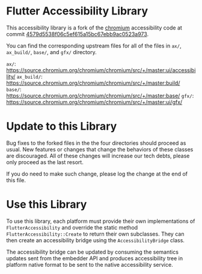 Flutter Accessibility Library
==============

This accessibility library is a fork of the [chromium](https://www.chromium.org) accessibility code at commit
[4579d5538f06c5ef615a15bc67ebb9ac0523a973](https://chromium.googlesource.com/chromium/src/+/4579d5538f06c5ef615a15bc67ebb9ac0523a973).

You can find the corresponding upstream files for all of the files in
`ax/`, `ax_build/`, `base/`, and `gfx/` directory.

`ax/`: https://source.chromium.org/chromium/chromium/src/+/master:ui/accessibility/
`ax_build/`: https://source.chromium.org/chromium/chromium/src/+/master:build/
`base/`: https://source.chromium.org/chromium/chromium/src/+/master:base/
`gfx/`: https://source.chromium.org/chromium/chromium/src/+/master:ui/gfx/

Update to this Library
==============
Bug fixes to the forked files in the the four directories should proceed as usual.
New features or changes that change the behaviors of these classes are discouraged. All
of these changes will increase our tech debts, please only proceed as the last resort.

If you do need to make such change, please log the change at the end of this file.

Use this Library
==============
To use this library, each platform must provide their own implementations of
`FlutterAccessibility` and override the static method
`FlutterAccessibility::Create` to return their own subclasses. They can then
create an accessibility bridge using the `AccessibilityBridge` class.

The accessibility bridge can be updated by consuming the semantics updates sent
from the embedder API and produces accessibility tree in platform native format
to be sent to the native accessibility service.
